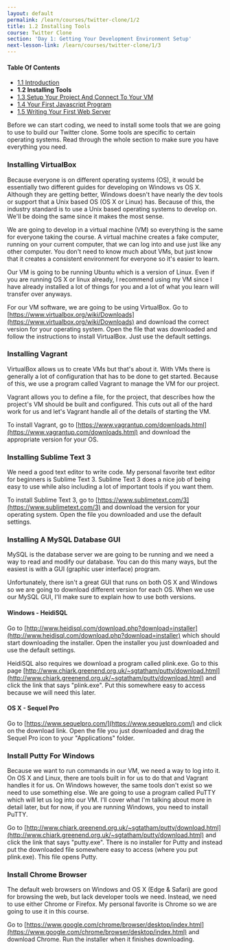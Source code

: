 ```yaml
---
layout: default
permalink: /learn/courses/twitter-clone/1/2
title: 1.2 Installing Tools
course: Twitter Clone
section: 'Day 1: Getting Your Development Environment Setup'
next-lesson-link: /learn/courses/twitter-clone/1/3
---
```


#### Table Of Contents ####

- [1.1 Introduction](/learn/courses/twitter-clone/1/1)
- **1.2 Installing Tools**
- [1.3 Setup Your Project And Connect To Your VM](/learn/courses/twitter-clone/1/3)
- [1.4 Your First Javascript Program](/learn/courses/twitter-clone/1/4)
- [1.5 Writing Your First Web Server](/learn/courses/twitter-clone/1/5)

Before we can start coding, we need to install some tools that we are going to use to build our Twitter clone.  Some tools are specific to certain operating systems.  Read through the whole section to make sure you have everything you need.

### Installing VirtualBox ###

Because everyone is on different operating systems (OS), it would be essentially two different guides for developing on Windows vs OS X.  Although they are getting better, Windows doesn't have nearly the dev tools or support that a Unix based OS (OS X or Linux) has.  Because of this, the industry standard is to use a Unix based operating systems to develop on.  We'll be doing the same since it makes the most sense.

We are going to develop in a virtual machine (VM) so everything is the same for everyone taking the course.  A virtual machine creates a fake computer, running on your current computer, that we can log into and use just like any other computer.  You don't need to know much about VMs, but just know that it creates a consistent environment for everyone so it's easier to learn.

Our VM is going to be running Ubuntu which is a version of Linux.  Even if you are running OS X or linux already, I recommend using my VM since I have already installed a lot of things for you and a lot of what you learn will transfer over anyways.

For our VM software, we are going to be using VirtualBox.  Go to [https://www.virtualbox.org/wiki/Downloads](https://www.virtualbox.org/wiki/Downloads) and download the correct version for your operating system. Open the file that was downloaded and follow the instructions to install VirtualBox.  Just use the default settings.

### Installing Vagrant ###

VirtualBox allows us to create VMs but that's about it.  With VMs there is generally a lot of configuration that has to be done to get started.  Because of this, we use a program called Vagrant to manage the VM for our project.

Vagrant allows you to define a file, for the project, that describes how the project's VM should be built and configured.  This cuts out all of the hard work for us and let's Vagrant handle all of the details of starting the VM.

To install Vagrant, go to [https://www.vagrantup.com/downloads.html](https://www.vagrantup.com/downloads.html) and download the appropriate version for your OS.

### Installing Sublime Text 3 ###

We need a good text editor to write code.  My personal favorite text editor for beginners is Sublime Text 3.  Sublime Text 3 does a nice job of being easy to use while also including a lot of important tools if you want them.

To install Sublime Text 3, go to [https://www.sublimetext.com/3](https://www.sublimetext.com/3) and download the version for your operating system.  Open the file you downloaded and use the default settings.

### Installing A MySQL Database GUI ###

MySQL is the database server we are going to be running and we need a way to read and modify our database.  You can do this many ways, but the easiest is with a GUI (graphic user interface) program.

Unfortunately, there isn't a great GUI that runs on both OS X and Windows so we are going to download different version for each OS.  When we use our MySQL GUI, I'll make sure to explain how to use both versions.

#### Windows - HeidiSQL ###

Go to [http://www.heidisql.com/download.php?download=installer](http://www.heidisql.com/download.php?download=installer) which should start downloading the installer.  Open the installer you just downloaded and use the default settings.

HeidiSQL also requires we download a program called plink.exe.  Go to this page [http://www.chiark.greenend.org.uk/~sgtatham/putty/download.html](http://www.chiark.greenend.org.uk/~sgtatham/putty/download.html) and click the link that says "plink.exe".  Put this somewhere easy to access because we will need this later.

#### OS X - Sequel Pro ###

Go to [https://www.sequelpro.com/](https://www.sequelpro.com/) and click on the download link.  Open the file you just downloaded and drag the Sequel Pro icon to your "Applications" folder.

### Install Putty For Windows ###

Because we want to run commands in our VM, we need a way to log into it.  On OS X and Linux, there are tools built in for us to do that and Vagrant handles it for us.  On Windows however, the same tools don't exist so we need to use something else.  We are going to use a program called PuTTY which will let us log into our VM.  I'll cover what I'm talking about more in detail later, but for now, if you are running Windows, you need to install PuTTY.

Go to [http://www.chiark.greenend.org.uk/~sgtatham/putty/download.html](http://www.chiark.greenend.org.uk/~sgtatham/putty/download.html) and click the link that says "putty.exe".  There is no installer for Putty and instead put the downloaded file somewhere easy to access (where you put plink.exe).  This file opens Putty.

### Install Chrome Browser ###

The default web browsers on Windows and OS X (Edge & Safari) are good for browsing the web, but lack developer tools we need. Instead, we need to use either Chrome or Firefox. My personal favorite is Chrome so we are going to use it in this course.

Go to [https://www.google.com/chrome/browser/desktop/index.html](https://www.google.com/chrome/browser/desktop/index.html) and download Chrome.  Run the installer when it finishes downloading.
